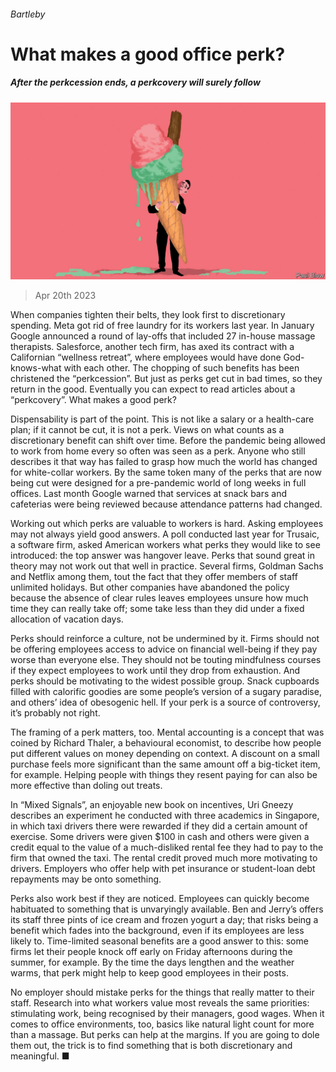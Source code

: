 ###### Bartleby

# What makes a good office perk? 

##### After the perkcession ends, a perkcovery will surely follow 

![image](images/20230422_WBD003.jpg) 

> Apr 20th 2023 

When companies tighten their belts, they look first to discretionary spending. Meta got rid of free laundry for its workers last year. In January Google announced a round of lay-offs that included 27 in-house massage therapists. Salesforce, another tech firm, has axed its contract with a Californian “wellness retreat”, where employees would have done God-knows-what with each other. The chopping of such benefits has been christened the “perkcession”. But just as perks get cut in bad times, so they return in the good. Eventually you can expect to read articles about a “perkcovery”. What makes a good perk? 

Dispensability is part of the point. This is not like a salary or a health-care plan; if it cannot be cut, it is not a perk. Views on what counts as a discretionary benefit can shift over time. Before the pandemic being allowed to work from home every so often was seen as a perk. Anyone who still describes it that way has failed to grasp how much the world has changed for white-collar workers. By the same token many of the perks that are now being cut were designed for a pre-pandemic world of long weeks in full offices. Last month Google warned that services at snack bars and cafeterias were being reviewed because attendance patterns had changed. 

Working out which perks are valuable to workers is hard. Asking employees may not always yield good answers. A poll conducted last year for Trusaic, a software firm, asked American workers what perks they would like to see introduced: the top answer was hangover leave. Perks that sound great in theory may not work out that well in practice. Several firms, Goldman Sachs and Netflix among them, tout the fact that they offer members of staff unlimited holidays. But other companies have abandoned the policy because the absence of clear rules leaves employees unsure how much time they can really take off; some take less than they did under a fixed allocation of vacation days.

Perks should reinforce a culture, not be undermined by it. Firms should not be offering employees access to advice on financial well-being if they pay worse than everyone else. They should not be touting mindfulness courses if they expect employees to work until they drop from exhaustion. And perks should be motivating to the widest possible group. Snack cupboards filled with calorific goodies are some people’s version of a sugary paradise, and others’ idea of obesogenic hell. If your perk is a source of controversy, it’s probably not right. 

The framing of a perk matters, too. Mental accounting is a concept that was coined by Richard Thaler, a behavioural economist, to describe how people put different values on money depending on context. A discount on a small purchase feels more significant than the same amount off a big-ticket item, for example. Helping people with things they resent paying for can also be more effective than doling out treats. 

In “Mixed Signals”, an enjoyable new book on incentives, Uri Gneezy describes an experiment he conducted with three academics in Singapore, in which taxi drivers there were rewarded if they did a certain amount of exercise. Some drivers were given $100 in cash and others were given a credit equal to the value of a much-disliked rental fee they had to pay to the firm that owned the taxi. The rental credit proved much more motivating to drivers. Employers who offer help with pet insurance or student-loan debt repayments may be onto something.

Perks also work best if they are noticed. Employees can quickly become habituated to something that is unvaryingly available. Ben and Jerry’s offers its staff three pints of ice cream and frozen yogurt a day; that risks being a benefit which fades into the background, even if its employees are less likely to. Time-limited seasonal benefits are a good answer to this: some firms let their people knock off early on Friday afternoons during the summer, for example. By the time the days lengthen and the weather warms, that perk might help to keep good employees in their posts. 

No employer should mistake perks for the things that really matter to their staff. Research into what workers value most reveals the same priorities: stimulating work, being recognised by their managers, good wages. When it comes to office environments, too, basics like natural light count for more than a massage. But perks can help at the margins. If you are going to dole them out, the trick is to find something that is both discretionary and meaningful. ■






